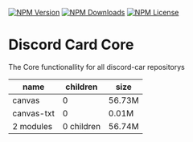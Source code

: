 [![NPM Version](https://img.shields.io/npm/v/@discord-card/core?color=00DEC8&style=for-the-badge)](https://www.npmjs.com/package/@discord-card/core)
[![NPM Downloads](https://img.shields.io/npm/dt/@discord-card/core?color=00DEC8&style=for-the-badge)](https://www.npmjs.com/package/@discord-card/core)
[![NPM License](https://img.shields.io/npm/l/@discord-card/core?color=00DEC8&style=for-the-badge)](https://www.npmjs.com/package/@discord-card/core)

# Discord Card Core

The Core functionallity for all discord-car repositorys

| name       | children   | size   |
| ---------- | ---------- | ------ |
| canvas     | 0          | 56.73M |
| canvas-txt | 0          | 0.01M  |
| 2 modules  | 0 children | 56.74M |
